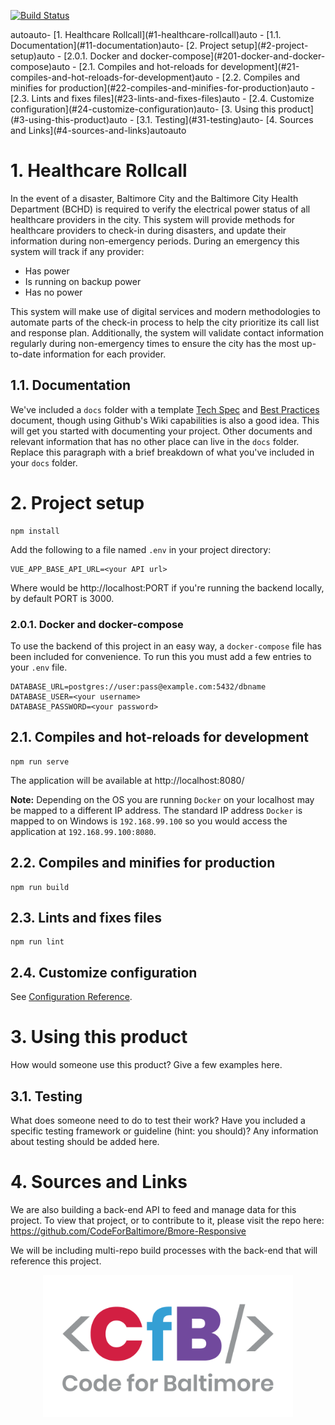 [![Build Status](https://travis-ci.org/CodeForBaltimore/Healthcare-Rollcall.svg?branch=master)](https://travis-ci.org/CodeForBaltimore/Healthcare-Rollcall)
<!-- TOC -->autoauto- [1. Healthcare Rollcall](#1-healthcare-rollcall)auto    - [1.1. Documentation](#11-documentation)auto- [2. Project setup](#2-project-setup)auto        - [2.0.1. Docker and docker-compose](#201-docker-and-docker-compose)auto    - [2.1. Compiles and hot-reloads for development](#21-compiles-and-hot-reloads-for-development)auto    - [2.2. Compiles and minifies for production](#22-compiles-and-minifies-for-production)auto    - [2.3. Lints and fixes files](#23-lints-and-fixes-files)auto    - [2.4. Customize configuration](#24-customize-configuration)auto- [3. Using this product](#3-using-this-product)auto    - [3.1. Testing](#31-testing)auto- [4. Sources and Links](#4-sources-and-links)autoauto<!-- /TOC -->
# 1. Healthcare Rollcall

In the event of a disaster, Baltimore City and the Baltimore City Health Department (BCHD) is required to verify the electrical power status of all healthcare providers in the city. This system will provide methods for healthcare providers to check-in during disasters, and update their information during non-emergency periods. During an emergency this system will track if any provider:

* Has power
* Is running on backup power
* Has no power

This system will make use of digital services and modern methodologies to automate parts of the check-in process to help the city prioritize its call list and response plan. Additionally, the system will validate contact information regularly during non-emergency times to ensure the city has the most up-to-date information for each provider.

## 1.1. Documentation

We've included a `docs` folder with a template [Tech Spec](/docs/Tech_Spec.md) and [Best Practices](/docs/Best_Practices.md) document, though using Github's Wiki capabilities is also a good idea. This will get you started with documenting your project.  Other documents and relevant information that has no other place can live in the `docs` folder.  Replace this paragraph with a brief breakdown of what you've included in your `docs` folder.

# 2. Project setup

```shell
npm install
```

Add the following to a file named `.env` in your project directory:
```shell
VUE_APP_BASE_API_URL=<your API url>
```
Where <your API url> would be http://localhost:PORT if you're running the backend locally, by default PORT is 3000.

### 2.0.1. Docker and docker-compose
To use the backend of this project in an easy way, a `docker-compose` file has been included for convenience. To run this you must add a few entries to your `.env` file.
```shell
DATABASE_URL=postgres://user:pass@example.com:5432/dbname
DATABASE_USER=<your username>
DATABASE_PASSWORD=<your password>
```

## 2.1. Compiles and hot-reloads for development

```shell
npm run serve
```

The application will be available at http://localhost:8080/

**Note:** Depending on the OS you are running `Docker` on your localhost may be mapped to a different IP address. The standard IP address `Docker` is mapped to on Windows is `192.168.99.100` so you would access the application at `192.168.99.100:8080`.  

## 2.2. Compiles and minifies for production

```shell
npm run build
```

## 2.3. Lints and fixes files

```shell
npm run lint
```

## 2.4. Customize configuration

See [Configuration Reference](https://cli.vuejs.org/config/).

# 3. Using this product

How would someone use this product? Give a few examples here.

## 3.1. Testing

What does someone need to do to test their work? Have you included a specific testing framework or guideline (hint: you should)? Any information about testing should be added here.

# 4. Sources and Links

We are also building a back-end API to feed and manage data for this project. To view that project, or to contribute to it, please visit the repo here: https://github.com/CodeForBaltimore/Bmore-Responsive

We will be including multi-repo build processes with the back-end that will reference this project.

<p align="center">
    <img src="docs/img/CfB.png" width="400">
</p>
